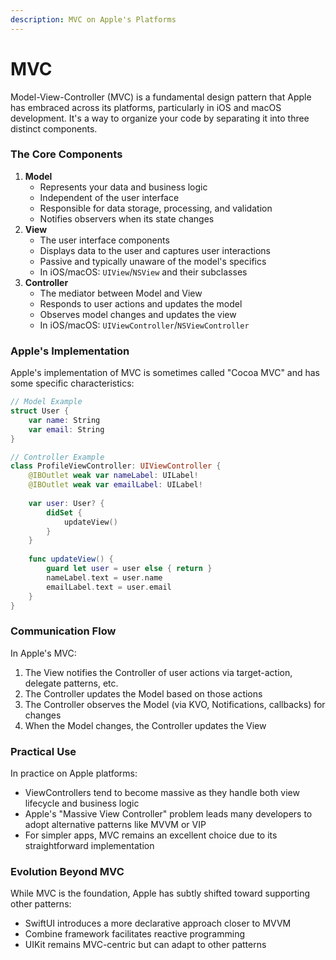 ```yaml
---
description: MVC on Apple's Platforms
---
```


# MVC

Model-View-Controller (MVC) is a fundamental design pattern that Apple has embraced across its platforms, particularly in iOS and macOS development. It's a way to organize your code by separating it into three distinct components.

### The Core Components

1. **Model**
   * Represents your data and business logic
   * Independent of the user interface
   * Responsible for data storage, processing, and validation
   * Notifies observers when its state changes
2. **View**
   * The user interface components
   * Displays data to the user and captures user interactions
   * Passive and typically unaware of the model's specifics
   * In iOS/macOS: `UIView`/`NSView` and their subclasses
3. **Controller**
   * The mediator between Model and View
   * Responds to user actions and updates the model
   * Observes model changes and updates the view
   * In iOS/macOS: `UIViewController`/`NSViewController`

### Apple's Implementation

Apple's implementation of MVC is sometimes called "Cocoa MVC" and has some specific characteristics:

```swift
// Model Example
struct User {
    var name: String
    var email: String
}

// Controller Example
class ProfileViewController: UIViewController {
    @IBOutlet weak var nameLabel: UILabel!
    @IBOutlet weak var emailLabel: UILabel!
    
    var user: User? {
        didSet {
            updateView()
        }
    }
    
    func updateView() {
        guard let user = user else { return }
        nameLabel.text = user.name
        emailLabel.text = user.email
    }
}
```

### Communication Flow

In Apple's MVC:

1. The View notifies the Controller of user actions via target-action, delegate patterns, etc.
2. The Controller updates the Model based on those actions
3. The Controller observes the Model (via KVO, Notifications, callbacks) for changes
4. When the Model changes, the Controller updates the View

### Practical Use

In practice on Apple platforms:

* ViewControllers tend to become massive as they handle both view lifecycle and business logic
* Apple's "Massive View Controller" problem leads many developers to adopt alternative patterns like MVVM or VIP
* For simpler apps, MVC remains an excellent choice due to its straightforward implementation

### Evolution Beyond MVC

While MVC is the foundation, Apple has subtly shifted toward supporting other patterns:

* SwiftUI introduces a more declarative approach closer to MVVM
* Combine framework facilitates reactive programming
* UIKit remains MVC-centric but can adapt to other patterns
